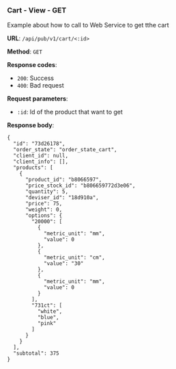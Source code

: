 ### Cart - View - GET

Example about how to call to Web Service to get tthe cart

**URL**: `/api/pub/v1/cart/<:id>`

**Method**: `GET`

**Response codes**:
* `200`: Success
* `400`: Bad request

**Request parameters**:
* `:id`: Id of the product that want to get


**Response body**:

```
{
  "id": "73d26178",
  "order_state": "order_state_cart",
  "client_id": null,
  "client_info": [],
  "products": [
    {
      "product_id": "b8066597",
      "price_stock_id": "b806659772d3e06",
      "quantity": 5,
      "deviser_id": "18d910a",
      "price": 75,
      "weight": 0,
      "options": {
        "20000": [
          {
            "metric_unit": "mm",
            "value": 0
          },
          {
            "metric_unit": "cm",
            "value": "30"
          },
          {
            "metric_unit": "mm",
            "value": 0
          }
        ],
        "731ct": [
          "white",
          "blue",
          "pink"
        ]
      }
    }
  ],
  "subtotal": 375
}
```
